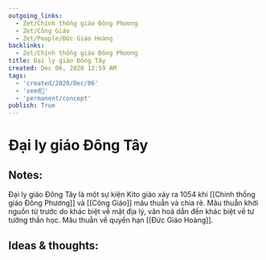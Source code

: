 ```yaml
---
outgoing_links:
  - Zet/Chính thống giáo Đông Phương
  - Zet/Công Giáo
  - Zet/People/Đức Giáo Hoàng
backlinks:
  - Zet/Chính thống giáo Đông Phương
title: Đại ly giáo Đông Tây
created: Dec 06, 2020 12:59 AM
tags:
  - 'created/2020/Dec/06'
  - 'seed🥜'
  - 'permanent/concept'
publish: True
---
```

# Đại ly giáo Đông Tây

## Notes:
Đại ly giáo Đông Tây là một sự kiện Kito giáo xảy ra 1054 khi [[Chính thống giáo Đông Phương]] và [[Công Giáo]] mâu thuẫn và chia rẽ. Mâu thuẫn khởi nguồn từ trước do khác biệt về mặt địa lý, văn hoá dẫn đến khác biệt về tư tưởng thần học. Mâu thuẫn về quyền hạn [[Đức Giáo Hoàng]].

## Ideas & thoughts:
